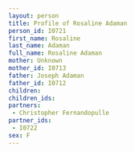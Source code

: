 ```yaml
---
layout: person
title: Profile of Rosaline Adaman
person_id: I0721
first_name: Rosaline
last_name: Adaman
full_name: Rosaline Adaman
mother: Unknown
mother_id: I0713
father: Joseph Adaman
father_id: I0712
children:
children_ids:
partners:
 - Christopher Fernandopulle
partner_ids:
 - I0722
sex: F
---
```


